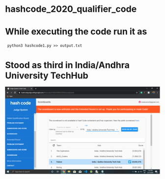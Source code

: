 # hashcode_2020_qualifier_code
# While executing the code run it as 
<code> python3 hashcode1.py >> output.txt </code>
# Stood as third in India/Andhra University TechHub
<img src="Screenshot (4).png">
